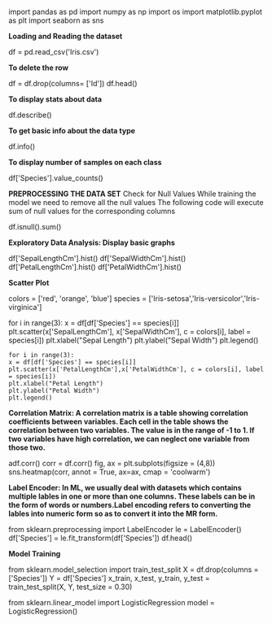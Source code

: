 


import pandas as pd
import numpy as np
import os
import matplotlib.pyplot as plt
import seaborn as sns


**Loading and Reading the dataset**

df = pd.read_csv('Iris.csv')

**To delete the row**

df = df.drop(columns= ['Id'])
df.head()

**To display stats about data**

df.describe()

**To get basic info about the data type**

df.info()

**To display number of samples on each class**

df['Species'].value_counts()


**PREPROCESSING THE DATA SET**
Check for Null Values
While training the model we need to remove all the null values
The following code will execute sum of null values for the corresponding columns

df.isnull().sum()


**Exploratory Data Analysis: Display basic graphs**

df['SepalLengthCm'].hist()
df['SepalWidthCm'].hist()
df['PetalLengthCm'].hist()
df['PetalWidthCm'].hist()

**Scatter Plot**

colors = ['red', 'orange', 'blue']
species = ['Iris-setosa','Iris-versicolor','Iris-virginica']


for i in range(3):
    x = df[df['Species'] == species[i]]
    plt.scatter(x['SepalLengthCm'], x['SepalWidthCm'], c = colors[i], label = species[i])
    plt.xlabel("Sepal Length")
    plt.ylabel("Sepal Width")
    plt.legend()


    for i in range(3):
    x = df[df['Species'] == species[i]]
    plt.scatter(x['PetalLengthCm'],x['PetalWidthCm'], c = colors[i], label = species[i])
    plt.xlabel("Petal Length")
    plt.ylabel("Petal Width")
    plt.legend()


**Correlation Matrix: A correlation matrix is a table showing correlation coefficients between variables. Each cell in the table shows the correlation between two variables. 
The value is in the range of -1 to 1. If two variables have high correlation, we can neglect one variable from those two.**

adf.corr()
corr = df.corr()
fig, ax = plt.subplots(figsize = (4,8))
sns.heatmap(corr, annot = True, ax=ax, cmap = 'coolwarm')

**Label Encoder: In ML, we usually deal with datasets which contains multiple lables in one or more than one columns. 
These labels can be in the form of words or numbers.Label encoding refers to converting the lables into numeric form so as to convert it into the MR form.**

from sklearn.preprocessing import LabelEncoder
le = LabelEncoder()
df['Species'] = le.fit_transform(df['Species'])
df.head()


**Model Training**

from sklearn.model_selection import train_test_split
X = df.drop(columns = ['Species'])
Y = df['Species']
x_train, x_test, y_train, y_test = train_test_split(X, Y, test_size = 0.30)

from sklearn.linear_model import LogisticRegression
model = LogisticRegression()


